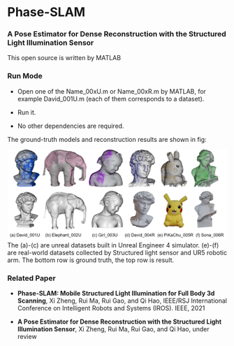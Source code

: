 # Phase-SLAM
### A Pose Estimator for Dense Reconstruction with the Structured Light Illumination Sensor

This open source is written by MATLAB 

### Run Mode

* Open one of the Name_00xU.m or Name_00xR.m by MATLAB,  for example David_001U.m (each of them corresponds to a dataset).

* Run it.

* No other dependencies are required. 

The ground-truth models and reconstruction results are shown in fig:

<img src="https://github.com/ZHENGXi-git/Phase-SLAM/blob/main/result.png" width="%30" height="%30" />
The 
(a)-(c) are unreal datasets built in Unreal Engineer 4 simulator. (e)-(f) are real-world datasets collected by Structured light sensor and UR5 robotic arm.
The bottom row is ground truth, the top row is result. 

### Related Paper

* **Phase-SLAM: Mobile Structured Light Illumination for Full Body 3d Scanning**,  Xi Zheng, Rui Ma, Rui Gao, and Qi Hao, IEEE/RSJ
 International Conference on Intelligent Robots and Systems (IROS). IEEE, 2021

* **A Pose Estimator for Dense Reconstruction with the Structured Light Illumination Sensor**, Xi Zheng, Rui Ma, Rui Gao, and Qi Hao, under review

